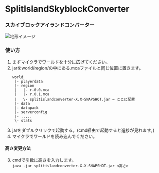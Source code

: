 # SplitIslandSkyblockConverter

### スカイブロックアイランドコンバーター

![地形イメージ](https://cdn.discordapp.com/attachments/611227726971404298/864926833581621268/unknown.png)

### 使い方

1. まずマイクラでワールドを十分に広げてください。
2. jarをworld/region/の中にある.mcaファイルと同じ位置に置きます。
    ```
    world
     |- playerdata
     |- region
     |   |- r.0.0.mca
     |   |- r.0.1.mca
     |   \- splitislandconverter-X.X-SNAPSHOT.jar ← ここに配置
     |- data
     |- datapack
     |- serverconfig
     |- .....
     \- stats
    ```
3. jarをダブルクリックで起動する。(cmd経由で起動すると進捗が見れます。)
4. マイクラでワールドを読み込んでください。

#### 高さ変更方法
3. cmdで引数に高さを入力します。  
   `java -jar splitislandconverter-X.X-SNAPSHOT.jar <高さ>`
